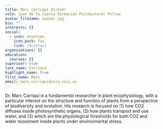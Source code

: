 ```yaml
---
title: Marc Carriquí Alcover
role: Juan de la Cierva Formación Postdoctoral Fellow
avatar_filename: avatar.jpg
bio: ""
interests: []
social:
  - icon: envelope
    icon_pack: fas
    link: /#contact
organizations: []
education:
  courses: []
superuser: true
last_name: Carriquí
highlight_name: true
first_name: Marc
email: marc.carriqui@inia.csic.es
---
```

Dr. Marc Carriquí is a fundamental researcher in plant ecophysiology, with a particular interest on the structure and function of plants from a perspective of biodiversity and evolution. His research is focused on (1) how CO2 diffuses inside photosynthetic organs, (2) how plants transport and use water, and (3) which are the physiological thresholds for both CO2 and water movement inside plants under environmental stress.